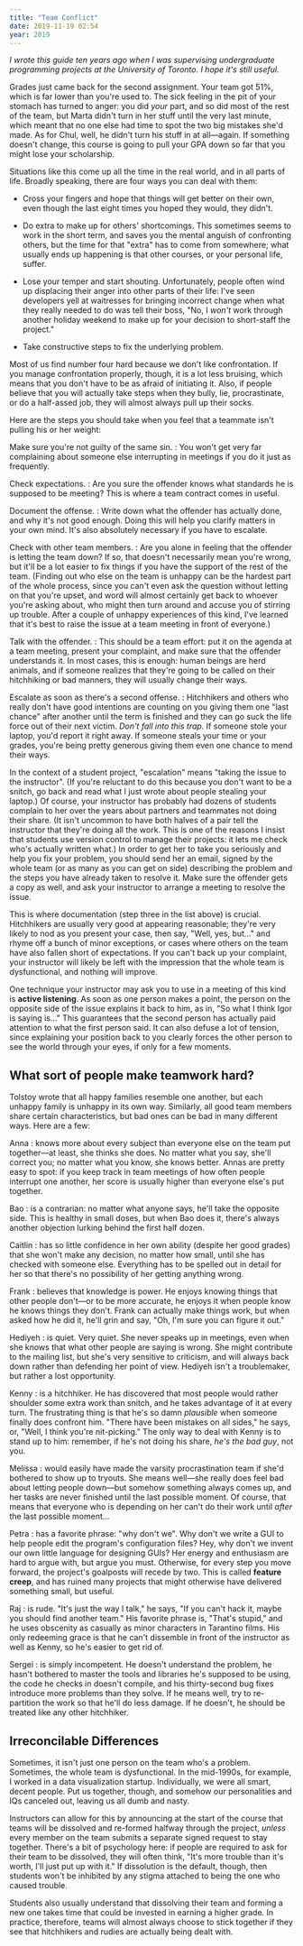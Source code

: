 ```yaml
---
title: "Team Conflict"
date: 2019-11-19 02:54
year: 2019
---
```


*I wrote this guide ten years ago when I was supervising undergraduate
programming projects at the University of Toronto.  I hope it's still
useful.*

Grades just came back for the second assignment.  Your team got 51%,
which is far lower than you're used to.  The sick feeling in the pit
of your stomach has turned to anger: you did *your* part, and so
did most of the rest of the team, but Marta didn't turn in her stuff
until the very last minute, which meant that no one else had time to
spot the two big mistakes she'd made.  As for Chul, well, he didn't
turn his stuff in at all—again.  If something doesn't change, this
course is going to pull your GPA down so far that you might lose your
scholarship.

Situations like this come up all the time in the real world, and in
all parts of life.  Broadly speaking, there are four ways you can deal
with them:

- Cross your fingers and hope that things will get better on their
  own, even though the last eight times you hoped they would, they
  didn't.

- Do extra to make up for others' shortcomings.  This sometimes seems
  to work in the short term, and saves you the mental anguish of
  confronting others, but the time for that "extra" has to come from
  somewhere; what usually ends up happening is that other courses, or
  your personal life, suffer.

- Lose your temper and start shouting.  Unfortunately, people often
  wind up displacing their anger into other parts of their life: I've
  seen developers yell at waitresses for bringing incorrect change
  when what they really needed to do was tell their boss, "No, I
  *won't* work through another holiday weekend to make up for your
  decision to short-staff the project."

- Take constructive steps to fix the underlying problem.

Most of us find number four hard because we don't like confrontation.
If you manage confrontation properly, though, it is a lot less
bruising, which means that you don't have to be as afraid of
initiating it.  Also, if people believe that you will actually take
steps when they bully, lie, procrastinate, or do a half-assed job,
they will almost always pull up their socks.

Here are the steps you should take when you feel that a teammate isn't
pulling his or her weight:

Make sure you're not guilty of the same sin.
: You won't get very far complaining about someone else interrupting
  in meetings if you do it just as frequently.

Check expectations.
: Are you sure the offender knows what standards he is supposed to be
  meeting?  This is where a team contract comes in useful.

Document the offense.
: Write down what the offender has actually done, and why it's not
  good enough.  Doing this will help you clarify matters in your own
  mind.  It's also absolutely necessary if you have to escalate.

Check with other team members.
: Are you alone in feeling that the offender is letting the team down?
  If so, that doesn't necessarily mean you're wrong, but it'll be a
  lot easier to fix things if you have the support of the rest of the
  team.  (Finding out who else on the team is unhappy can be the
  hardest part of the whole process, since you can't even ask the
  question without letting on that you're upset, and word will almost
  certainly get back to whoever you're asking about, who might then
  turn around and accuse you of stirring up trouble.  After a couple
  of unhappy experiences of this kind, I've learned that it's best to
  raise the issue at a team meeting in front of everyone.)

Talk with the offender.
: This should be a team effort: put it on the agenda at a team
  meeting, present your complaint, and make sure that the offender
  understands it.  In most cases, this is enough: human beings are
  herd animals, and if someone realizes that they're going to be
  called on their hitchhiking or bad manners, they will usually change
  their ways.

Escalate as soon as there's a second offense.
: Hitchhikers and others who really don't have good intentions are
  counting on you giving them one "last chance" after another until
  the term is finished and they can go suck the life force out of
  their next victim.  *Don't fall into this trap.* If someone stole
  your laptop, you'd report it right away.  If someone steals your
  time or your grades, you're being pretty generous giving them even
  one chance to mend their ways.

In the context of a student project, "escalation" means "taking the
issue to the instructor".  (If you're reluctant to do this because you
don't want to be a snitch, go back and read what I just wrote about
people stealing your laptop.)  Of course, your instructor has probably
had dozens of students complain to her over the years about partners
and teammates not doing their share.  (It isn't uncommon to have both
halves of a pair tell the instructor that they're doing all the work.
This is one of the reasons I insist that students use version control
to manage their projects: it lets me check who's actually written
what.) In order to get her to take you seriously and help you fix your
problem, you should send her an email, signed by the whole team (or as
many as you can get on side) describing the problem and the steps you
have already taken to resolve it.  Make sure the offender gets a copy
as well, and ask your instructor to arrange a meeting to resolve the
issue.

This is where documentation (step three in the list above) is crucial.
Hitchhikers are usually very good at appearing reasonable; they're
very likely to nod as you present your case, then say, "Well, yes,
but…" and rhyme off a bunch of minor exceptions, or cases
where others on the team have also fallen short of expectations.  If
you can't back up your complaint, your instructor will likely be left
with the impression that the whole team is dysfunctional, and nothing
will improve.

One technique your instructor may ask you to use in a meeting of this
kind is **active listening**.  As soon as one person makes a
point, the person on the opposite side of the issue explains it back
to him, as in, "So what I think Igor is saying is…" This
guarantees that the second person has actually paid attention to what
the first person said.  It can also defuse a lot of tension, since
explaining your position back to you clearly forces the other person
to see the world through your eyes, if only for a few moments.

## What sort of people make teamwork hard?

Tolstoy wrote that all happy families resemble one another, but each unhappy
family is unhappy in its own way.  Similarly, all good team members share
certain characteristics, but bad ones can be bad in many different ways.  Here
are a few:

Anna
: knows more about every subject than everyone else on the team put
  together—at least, she thinks she does.  No matter what you say,
  she'll correct you; no matter what you know, she knows better.
  Annas are pretty easy to spot: if you keep track in team meetings of
  how often people interrupt one another, her score is usually higher
  than everyone else's put together.

Bao
: is a contrarian: no matter what anyone says, he'll take the opposite
  side.  This is healthy in small doses, but when Bao does it, there's
  always another objection lurking behind the first half dozen.

Caitlin
: has so little confidence in her own ability (despite her good
  grades) that she won't make any decision, no matter how small, until
  she has checked with someone else.  Everything has to be spelled out
  in detail for her so that there's no possibility of her getting
  anything wrong.

Frank
: believes that knowledge is power.  He enjoys knowing things that
  other people don't—or to be more accurate, he enjoys it when
  people know he knows things they don't.  Frank can actually make
  things work, but when asked how he did it, he'll grin and say, "Oh,
  I'm sure you can figure it out."

Hediyeh
: is quiet.  Very quiet.  She never speaks up in meetings, even when
  she knows that what other people are saying is wrong.  She might
  contribute to the mailing list, but she's very sensitive to
  criticism, and will always back down rather than defending her point
  of view.  Hediyeh isn't a troublemaker, but rather a lost
  opportunity.

Kenny
: is a hitchhiker.  He has discovered that most people would rather
  shoulder some extra work than snitch, and he takes advantage of it
  at every turn.  The frustrating thing is that he's so damn
  *plausible* when someone finally does confront him.  "There have
  been mistakes on all sides," he says, or, "Well, I think you're
  nit-picking."  The only way to deal with Kenny is to stand up to
  him: remember, if he's not doing his share, *he's the bad guy*, not
  you.

Melissa
: would easily have made the varsity procrastination team if she'd
  bothered to show up to tryouts.  She means well—she really does
  feel bad about letting people down—but somehow something always
  comes up, and her tasks are never finished until the last possible
  moment.  Of course, that means that everyone who is depending on her
  can't do their work until *after* the last possible moment…

Petra
: has a favorite phrase: "why don't we".  Why don't we write a GUI to
  help people edit the program's configuration files?  Hey, why don't
  we invent our own little language for designing GUIs?  Her energy
  and enthusiasm are hard to argue with, but argue you must.
  Otherwise, for every step you move forward, the project's goalposts
  will recede by two.  This is called **feature creep**, and has
  ruined many projects that might otherwise have delivered something
  small, but useful.

Raj
: is rude.  "It's just the way I talk," he says, "If you can't hack
  it, maybe you should find another team."  His favorite phrase is,
  "That's stupid," and he uses obscenity as casually as minor
  characters in Tarantino films.  His only redeeming grace is that he
  can't dissemble in front of the instructor as well as Kenny, so he's
  easier to get rid of.

Sergei
: is simply incompetent.  He doesn't understand the problem, he hasn't
  bothered to master the tools and libraries he's supposed to be
  using, the code he checks in doesn't compile, and his thirty-second
  bug fixes introduce more problems than they solve.  If he means
  well, try to re-partition the work so that he'll do less damage.  If
  he doesn't, he should be treated like any other hitchhiker.

## Irreconcilable Differences

Sometimes, it isn't just one person on the team who's a problem.
Sometimes, the whole team is dysfunctional.  In the mid-1990s, for
example, I worked in a data visualization startup.  Individually, we
were all smart, decent people.  Put us together, though, and somehow
our personalities and IQs canceled out, leaving us all dumb and nasty.

Instructors can allow for this by announcing at the start of the course that
teams will be dissolved and re-formed halfway through the project, *unless*
every member on the team submits a separate signed request to stay together.
There's a bit of psychology here: if people are required to ask for their team
to be dissolved, they will often think, "It's more trouble than it's worth, I'll
just put up with it."  If dissolution is the default, though, then students
won't be inhibited by any stigma attached to being the one who caused trouble.

Students also usually understand that dissolving their team and
forming a new one takes time that could be invested in earning a
higher grade.  In practice, therefore, teams will almost always choose
to stick together if they see that hitchhikers and rudies are actually
being dealt with.
